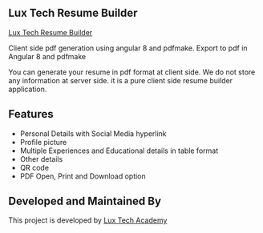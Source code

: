 ## Lux Tech Resume Builder


[Lux Tech Resume Builder](https://lux-resume-builder.netlify.app/)


Client side pdf generation using angular 8 and pdfmake.
Export to pdf in Angular 8 and pdfmake

You can generate your resume in pdf format at client side. We do not store any information at server side. it is a pure client side resume builder application. 

## Features

- Personal Details with Social Media hyperlink
- Profile picture
- Multiple Experiences and Educational details in table format
- Other details
- QR code
- PDF Open, Print and Download option

## Developed and Maintained By

This project is developed by [Lux Tech Academy](https://twitter.com/lux_academy)
